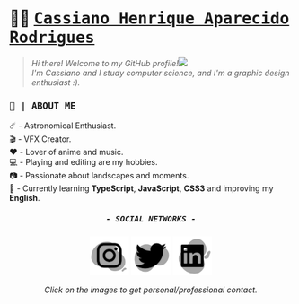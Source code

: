 
# 🐱‍💻 <samp><a href="https://www.linkedin.com/in/cassiano-rodrigues-28bb8b16a/">Cassiano Henrique Aparecido Rodrigues</a></samp>

>_Hi there! Welcome to my GitHub profile!<img width="20px" src="https://github.com/kszinhu/kszinhu/blob/master/sources/Hi.gif"><br>
I'm Cassiano and I study computer science, and I'm a graphic design enthusiast :)._

### <samp>📃 | ABOUT ME</samp>
<p>
	☄️ - Astronomical Enthusiast.<br>
	🎬 - VFX Creator.<br> 
	❤️ - Lover of anime and music.<br>
	💻 - Playing and editing are my hobbies.<br>
	📷 - Passionate about landscapes and moments.<br>
	🌱 - Currently learning <strong>TypeScript</strong>, <strong>JavaScript</strong>, <strong>CSS3</strong> and improving my <strong>English</strong>.<br>
</p>

<h5 align="center"><samp>- SOCIAL NETWORKS -</samp></h5>
<p align="center">
	<a href="https://www.instagram.com/kszinhu/"><img width="70px" src="sources/lg-Instagram.png"></a>
	<a href="https://twitter.com/Kch0w1"><img width="70px" src="sources/lg-Twitter.png"></a>
	<a href="https://www.linkedin.com/in/cassiano-rodrigues-28bb8b16a/" textAlign="center"><img width="70px" src="sources/lg-Link.png"></a>
</p>
<p align="center"><i>Click on the images to get personal/professional contact.</i></p>
